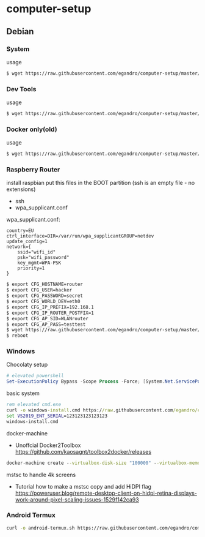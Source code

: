 # computer-setup


## Debian


### System 
usage

```bash
$ wget https://raw.githubusercontent.com/egandro/computer-setup/master/debian-install.sh && chmod 755 ./debian-install.sh && sudo ./debian-install.sh
```

### Dev Tools 
usage

```bash
$ wget https://raw.githubusercontent.com/egandro/computer-setup/master/debian-dev-tools.sh && chmod 755 ./debian-dev-tools.sh && sudo ./debian-dev-tools.sh
```



### Docker only(old)
usage

```bash
$ wget https://raw.githubusercontent.com/egandro/computer-setup/master/debian-docker.sh && chmod 755 ./debian-docker.sh && sudo ./debian-docker.sh
```

### Raspberry Router
install raspbian
put this files in the BOOT partition (ssh is an empty file - no extensions)
  - ssh
  - wpa_supplicant.conf

wpa_supplicant.conf:
```
country=EU
ctrl_interface=DIR=/var/run/wpa_supplicantGROUP=netdev
update_config=1
network={
    ssid="wifi_id"
    psk="wifi_password"
    key_mgmt=WPA-PSK
    priority=1
}
```


```bash
$ export CFG_HOSTNAME=router
$ export CFG_USER=hacker
$ export CFG_PASSWORD=secret
$ export CFG_WORLD_DEV=eth0
$ export CFG_IP_PREFIX=192.168.1
$ export CFG_IP_ROUTER_POSTFIX=1
$ export CFG_AP_SID=WLANrouter
$ export CFG_AP_PASS=testtest
$ wget https://raw.githubusercontent.com/egandro/computer-setup/master/pi-router.sh && chmod 755 ./pi-router.sh && sudo -E ./pi-router.sh
$ reboot
```



### Windows 

Chocolaty setup
```powershell
# elevated powershell
Set-ExecutionPolicy Bypass -Scope Process -Force; [System.Net.ServicePointManager]::SecurityProtocol = [System.Net.ServicePointManager]::SecurityProtocol -bor 3072; iex ((New-Object System.Net.WebClient).DownloadString('https://chocolatey.org/install.ps1'))
```

basic system

```cmd
rem elevated cmd.exe
curl -o windows-install.cmd https://raw.githubusercontent.com/egandro/computer-setup/master/windows-install.cmd 
set VS2019_ENT_SERIAL=123123123123123
windows-install.cmd
```

docker-machine

  - Unoffcial Docker2Toolbox <https://github.com/kaosagnt/toolbox2docker/releases>

```cmd
docker-machine create --virtualbox-disk-size "100000" --virtualbox-memory "8192" --virtualbox-cpu-count "4" default
```

mstsc to handle 4k screens

  - Tutorial how to make a mstsc copy and add HiDPI flag <https://poweruser.blog/remote-desktop-client-on-hidpi-retina-displays-work-around-pixel-scaling-issues-1529f142ca93>

### Android Termux

```bash
curl -o android-termux.sh https://raw.githubusercontent.com/egandro/computer-setup/master/android-termux.sh && chmod 755 android-termux.sh && ./android-termux.sh
```

